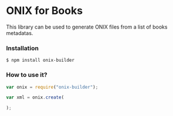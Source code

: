 # ONIX for Books

This library can be used to generate ONIX files from a list of books metadatas.

### Installation

```
$ npm install onix-builder
```

### How to use it?

```js
var onix = require("onix-builder");

var xml = onix.create(

);
```


